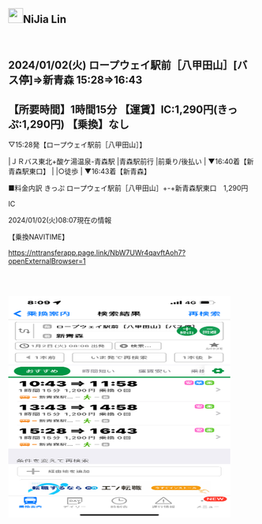 <h2><a id="user-content-nijia-lin" class="anchor" aria-hidden="true" tabindex="-1" href="#nijia-lin"><span aria-hidden="true" class="octicon octicon-link"></span></a>
<a target="_blank" rel="noopener noreferrer nofollow" href="https://camo.githubusercontent.com/a43ea80234199a28964d5c5f9475d8808c3c115f3127c84787d4bad8259c35fa/68747470733a2f2f7370726f66696c652e6c696e652d7363646e2e6e65742f30684b76546f3138383846466c354667646641554e714a676c47467a4e615a30314c584852616278684654446c4e493174614269565a61423543536a74484a31594a41434a534e307846486a703142574d5f5a30446f6258346d536d35414946454d584868627551"><img src="https://camo.githubusercontent.com/a43ea80234199a28964d5c5f9475d8808c3c115f3127c84787d4bad8259c35fa/68747470733a2f2f7370726f66696c652e6c696e652d7363646e2e6e65742f30684b76546f3138383846466c354667646641554e714a676c47467a4e615a30314c584852616278684654446c4e493174614269565a61423543536a74484a31594a41434a534e307846486a703142574d5f5a30446f6258346d536d35414946454d584868627551" width="30" height="30" data-canonical-src="https://sprofile.line-scdn.net/0hKvTo1888FFl5FgdfAUNqJglGFzNaZ01LXHRabxhFTDlNI1taBiVZaB5CSjtHJ1YJACJSN0xFHjp1BWM_Z0DobX4mSm5AIFEMXHhbuQ" style="max-width: 100%;"></a>NiJia Lin</h2><br><h2><a id="user-content-20240102火ロープウェイ駅前八甲田山バス停新青森15281643" class="anchor" aria-hidden="true" tabindex="-1" href="#20240102火ロープウェイ駅前八甲田山バス停新青森15281643"><span aria-hidden="true" class="octicon octicon-link"></span></a>
<a id="user-content-20240102火ロープウェイ駅前八甲田山バス停新青森15281643" tabindex="-1" href="#20240102%E7%81%AB%E3%83%AD%E3%83%BC%E3%83%97%E3%82%A6%E3%82%A7%E3%82%A4%E9%A7%85%E5%89%8D%E5%85%AB%E7%94%B2%E7%94%B0%E5%B1%B1%E3%83%90%E3%82%B9%E5%81%9C%E6%96%B0%E9%9D%92%E6%A3%AE15281643"><span></span></a>2024/01/02(火)
ロープウェイ駅前［八甲田山］[バス停]⇒新青森
15:28⇒16:43</h2>
<h2><a id="user-content-所要時間1時間15分運賃ic1290円きっぷ1290円乗換なし" class="anchor" aria-hidden="true" tabindex="-1" href="#所要時間1時間15分運賃ic1290円きっぷ1290円乗換なし"><span aria-hidden="true" class="octicon octicon-link"></span></a>
<a id="user-content-所要時間1時間15分運賃ic1290円きっぷ1290円乗換なし" tabindex="-1" href="#%E6%89%80%E8%A6%81%E6%99%82%E9%96%931%E6%99%82%E9%96%9315%E5%88%86%E9%81%8B%E8%B3%83ic1290%E5%86%86%E3%81%8D%E3%81%A3%E3%81%B71290%E5%86%86%E4%B9%97%E6%8F%9B%E3%81%AA%E3%81%97"><span></span></a>【所要時間】1時間15分
【運賃】IC:1,290円(きっぷ:1,290円)
【乗換】なし</h2>
<p>▽15:28発【ロープウェイ駅前［八甲田山］】</p>
<p>|ＪＲバス東北+酸ケ湯温泉-青森駅
|青森駅前行
|前乗り/後払い
|
▼16:40着【新青森駅東口】
|
|○徒歩
|
▼16:43着【新青森】</p>
<p>■料金内訳
きっぷ
ロープウェイ駅前［八甲田山］+-+新青森駅東口　1,290円</p>
<p>IC</p>
<p>2024/01/02(火)08:07現在の情報</p>
<p>【乗換NAVITIME】</p>
<p><a href="https://nttransferapp.page.link/NbW7UWr4qavftAoh7?openExternalBrowser=1" rel="nofollow">https://nttransferapp.page.link/NbW7UWr4qavftAoh7?openExternalBrowser=1</a></p>
<br /><p><br><a target="_blank" rel="noopener noreferrer" href="https://github.com/louis70109/ideas-tree/blob/master/images/488752607566233635.png"><img src="https://github.com/louis70109/ideas-tree/raw/master/images/488752607566233635.png" width="450" height="450" style="max-width: 100%;"></a></p>
